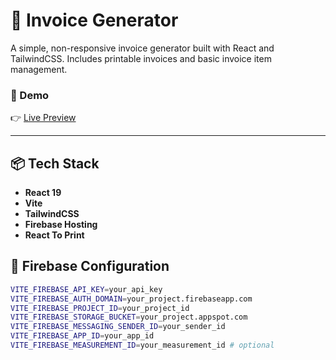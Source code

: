 # 🧾 Invoice Generator

A simple, non-responsive invoice generator built with React and TailwindCSS. Includes printable invoices and basic invoice item management.

### 🔗 Demo

👉 [Live Preview](https://testing-44c76.web.app/)


---

## 📦 Tech Stack

- **React 19**
- **Vite**
- **TailwindCSS**
- **Firebase Hosting**
- **React To Print**


## 🔐 Firebase Configuration

```bash
VITE_FIREBASE_API_KEY=your_api_key
VITE_FIREBASE_AUTH_DOMAIN=your_project.firebaseapp.com
VITE_FIREBASE_PROJECT_ID=your_project_id
VITE_FIREBASE_STORAGE_BUCKET=your_project.appspot.com
VITE_FIREBASE_MESSAGING_SENDER_ID=your_sender_id
VITE_FIREBASE_APP_ID=your_app_id
VITE_FIREBASE_MEASUREMENT_ID=your_measurement_id # optional
```

